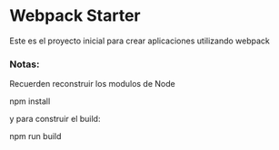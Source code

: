 # Webpack Starter 


Este es el proyecto inicial para crear
aplicaciones utilizando webpack

### Notas:
Recuerden reconstruir los modulos de Node

npm install

y para construir el build:

npm run build